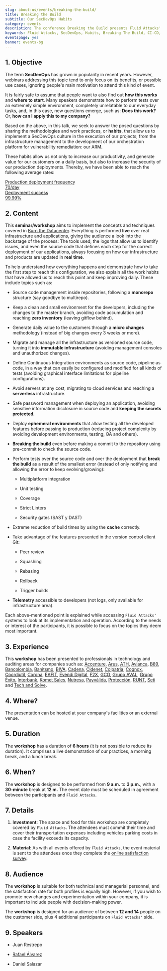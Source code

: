 ```yaml
---
slug: about-us/events/breaking-the-build/
title: Breaking the Build
subtitle: Our SecDevOps Habits
category: events
description: The conference Breaking the Build presents Fluid Attacks' SecDevOps habits that allow us to keep improving every day, and how to implement them in your company.
keywords: Fluid Attacks, SecDevOps, Habits, Breaking The Build, CI-CD, Conference, Pentesting, Ethical Hacking
eventspage: yes
banner: events-bg
---
```


## 1\. Objective

The term **SecDevOps** has grown in popularity
in recent years.
However,
webinars addressing this topic
tend to only focus on its benefits,
or possible use cases,
ignoring people's main motivation
to attend this kind of event.

It is fairly safe to assume that
people want to also find out **how this works**
and **where to start**.
Many speakers demonstrate how to perform tests
over an extremely simple environment,
completely unrelatable to our everyday tasks,
and, in this case,
new questions emerge,
such as:
**Does this work?**
Or,
**how can I apply this to my company?**

Based on the above,
in this talk,
we seek to answer the posed questions
by sharing the methodologies and work practices,
or **habits**,
that allow us to implement a SecDevOps culture
in the execution of our projects;
from the infrastructure management
to the development of our orchestration platform
for vulnerability remediation:
our ARM.

These habits allow us
not only to increase our productivity,
and generate value for our customers
on a daily basis,
but also to increase the security of our production deployments.
Thereby,
we have been able to reach the following average rates:

<div class="avarage-rates-section">
<a href="https://gitlab.com/fluidattacks/universe/-/merge_requests?scope=all&state=merged"
target="_blank">
<div class="fl w-100 w-50-l pa2">
<div class="outline-transparent bg-button-red hv-bg-fluid-rd pointer white pv3
fw7 f3 t-all-3-eio br2 bc-fluid-red ba poppins tc">
<div>Production deployment frequency</div>
<div>70/day</div>
</div>
</div>
</a>
<a href="https://gitlab.com/fluidattacks/universe/-/merge_requests?scope=all&state=merged"
target="_blank">
<div class="fl w-100 w-50-l pa2">
<div class="outline-transparent bg-button-red hv-bg-fluid-rd pointer white pv3
fw7 f3 t-all-3-eio br2 bc-fluid-red ba poppins tc">
<div>Deployment success</div>
<div>99.99%</div>
</div>
</div>
</a>
</div>

## 2\. Content

This **seminar/workshop** aims to implement the concepts and techniques
covered in [Burn the Datacenter](../burn-the-datacenter/).
Everything is performed **live**
over real infrastructure and applications,
giving the audience a look
into the backstage of the process:
The tools used,
the logs that allow us to identify issues,
and even the source code that defines each step
for the correct deployment of our applications,
always focusing on how our infrastructure and products are updated
in **real time**.

To help understand how everything happens
and demonstrate how to take the first step
to reach this configuration,
we also explain all the work habits
that have allowed us to reach this point
and keep improving daily.
These include topics such as:

- Source code management inside repositories,
  following a **monorepo** structure
  (say goodbye to multirepo).

- Keep a clean and small environment for the developers,
  including the changes to the master branch,
  avoiding code accumulation
  and reaching **zero inventory**
  (leaving gitflow behind).

- Generate daily value to the customers
  through a **micro changes** methodology
  (instead of big changes
  every 3 weeks or more).

- Migrate and manage all the infrastructure
  as versioned source code,
  turning it into **immutable infrastructure**
  (avoiding management consoles
  and unauthorized changes).

- Define Continuous Integration environments as source code,
  pipeline as code,
  in a way that can easily be configured and modified
  for all kinds of tests
  (avoiding graphical interface limitations
  for pipeline configurations).

- Avoid servers at any cost,
  migrating to cloud services
  and reaching a **serverless** infrastructure.

- Safe password management when deploying an application,
  avoiding sensitive information disclosure in source code
  and **keeping the secrets protected**.

- Deploy **ephemeral environments**
  that allow testing all the developed features
  before passing to production
  (reducing project complexity
  by avoiding development environments,
  testing, QA and others).

- **Breaking the build**
  even before making a commit to the repository
  using pre-commit to check the source code.

- Perform tests over the source code
  and over the deployment
  that **break the build** as a result of the smallest error
  (instead of only notifying and allowing the error
  to keep evolving/growing):

    - Multiplatform integration

    - Unit testing

    - Coverage

    - Strict Linters

    - Security gates (SAST y DAST)

- Extreme reduction of build times
  by using the **cache** correctly.

- Take advantage of the features
  presented in the version control client Git:

    - Peer review

    - Squashing

    - Rebasing

    - Rollback

    - Trigger builds

- **Telemetry** accessible to developers
  (not logs,
  only available for infrastructure area).

Each above-mentioned point is explained
while accessing `Fluid Attacks'` systems
to look at its implementation and operation.
According to the needs or interest of the participants,
it is possible to focus on the topics
they deem most important.

## 3\. Experience

This **workshop** has been presented to professionals in technology
and auditing areas for companies such as:
[Accenture](https://www.accenture.com/co-es/new-applied-now),
[Arus](https://www.arus.com.co/),
[ATH](https://www.ath.com.co/wps/themes/html/ath/index.html),
[Avianca](https://www.avianca.com/co/es/),
[B89](https://www.b89.io/),
[Bancolombia](https://www.grupobancolombia.com/wps/portal/personas),
[Banitsmo](https://www.banistmo.com/),
[BIVA](https://www.biva.mx/en/web/portal-biva/home),
[Cadena](https://www.cadena.com.co/),
[Cidenet](http://cidenet.com.co/),
[Colpatria](https://www.colpatria.com/),
[Cognox](http://www.cognox.co),
[Coordiutil](https://www.vendesfacil.com/),
[Corona](https://www.corona.co/),
[EAFIT](http://www.eafit.edu.co/),
[Evendi Digital](https://evendidigital.com/),
[F2X](https://www.f2x.com.co/),
[GCO](http://www.gco.com.co/),
[Grupo AVAL](https://www.grupoaval.com/wps/portal/grupo-aval/aval/),
[Grupo Éxito](https://www.grupoexito.com.co/es/),
[Interbank](https://interbank.pe/),
[Komet Sales](https://www.kometsales.com/),
[Nutresa](https://gruponutresa.com/),
[Payválida](https://www.payvalida.com/),
[Protección](https://www.proteccion.com/wps/portal/proteccion/),
[RUNT](https://www.runt.com.co/),
[Seti](https://seti.com.co/)
and [Tech and Solve](http://www.techandsolve.com/).

## 4\. Where?

The presentation can be hosted at your company's facilities
or an external venue.

## 5\. Duration

The **workshop** has a duration of **6 hours**
(it is not possible to reduce its duration).
It comprises a live demonstration of our practices,
a morning break,
and a lunch break.

## 6\. When?

The **workshop** is designed to be performed
from **9 a.m.** to **3 p.m.**,
with a **30-minute** break at **12 m.**
The event date must be scheduled in agreement
between the participants and `Fluid Attacks`.

## 7\. Details

1. **Investment**:
    The space and food
    for this workshop
    are completely covered by `Fluid Attacks`.
    The attendees must commit their time
    and cover their transportation expenses
    including vehicles parking costs
    in case the facility exceeds its capacity.

2. **Material**:
    As with all events offered by `Fluid Attacks`,
    the event material is sent to the attendees
    once they complete the [online satisfaction survey](https://fluidattacks.formstack.com/forms/talk).

## 8\. Audience

The **workshop** is suitable
for both technical and managerial personnel,
and the satisfaction rate for both profiles is equally high.
However,
if you wish to promote new changes and experimentation
within your company,
it is important to include people with decision-making power.

The **workshop** is designed
for an audience of between **12 and 14** people
on the customer side,
plus 4 additional participants
on `Fluid Attacks'` side.

## 9\. Speakers

- Juan Restrepo

- [Rafael Álvarez](../../people/ralvarez/)

- Daniel Salazar
